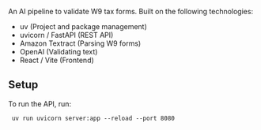 An AI pipeline to validate W9 tax forms. Built on the following technologies:

- uv (Project and package management)
- uvicorn / FastAPI (REST API)
- Amazon Textract (Parsing W9 forms)
- OpenAI (Validating text)
- React / Vite (Frontend)

## Setup

To run the API, run:

```
 uv run uvicorn server:app --reload --port 8080
 ```